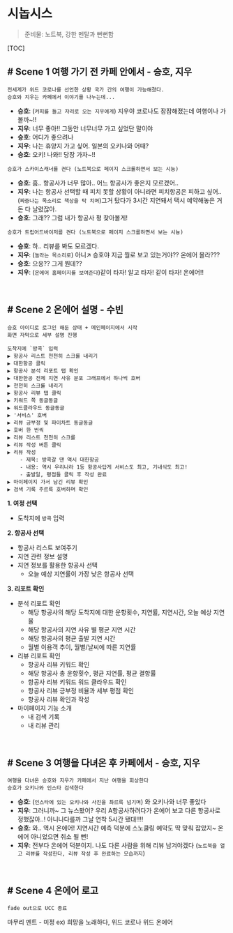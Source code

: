 # 시놉시스
> 준비물: 노트북, 강한 멘탈과 뻔뻔함

[TOC]

## # Scene 1 여행 가기 전 카페 안에서 - 승호, 지우
```
전세계가 위드 코로나를 선언한 상황 국가 간의 여행이 가능해졌다. 
승호와 지우는 카페에서 이야기를 나누는데...
```

- **승호**: (`커피를 들고 자리로 오는 지우에게`) 지우야 코로나도 잠잠해졌는데 여행이나 가볼까~!!
- **지우**: 너무 좋아!! 그동안 너무너무 가고 싶었단 말이야
- **승호**: 어디가 좋으려나
- **지우**: 나는 휴양지 가고 싶어. 일본의 오키나와 어때?
- **승호**: 오키! 나와!! 당장 가자~!! 

```
승호가 스카이스캐너를 켠다 (노트북으로 페이지 스크롤하면서 보는 시늉)
```

- **승호**: 흠.. 항공사가 너무 많아.. 어느 항공사가 좋은지 모르겠어.. 
- **지우**: 나는 항공사 선택할 때 피치 못할 상황이 아니라면 피치항공은 피하고 싶어.. (`짜증나는 목소리로 책상을 탁 치며`)그거 탔다가 3시간 지연돼서 택시 예약해놓은 거 돈 다 날렸잖아.
- **승호**: 그래?? 그럼 내가 항공사 평 찾아볼게!

```
승호가 트립어드바이저를 켠다 (노트북으로 페이지 스크롤하면서 보는 시늉)
```
- **승호**: 하.. 리뷰를 봐도 모르겠다. 
- **지우**: (`놀라는 목소리로`) 아니↗ 승호야 지금 뭘로 보고 있는거야?? 온에어 몰라???
- **승호**: 으응?? 그게 뭔데??
- **지우**: (`온에어 홈페이지를 보여준다`)같이 타자! 알고 타자! 같이 타자! 온에어!!

<br>

## # Scene 2 온에어 설명 - 수빈
```
승호 아이디로 로그인 해둔 상태 + 메인페이지에서 시작
화면 자막으로 세부 설명 진행
```
```
도착지에 `방콕` 입력 
▶ 항공사 리스트 천천히 스크롤 내리기 
▶ 대한항공 클릭
▶ 항공사 분석 리포트 탭 확인
▶ 대한한공 전체 지연 사유 분포 그래프에서 하나씩 호버
▶ 천천히 스크롤 내리기
▶ 항공사 리뷰 탭 클릭 
▶ 키워드 쪽 동글동글 
▶ 워드클라우드 동글동글 
▶ '서비스' 호버
▶ 리뷰 긍부정 및 파이차트 동글동글 
▶ 호버 한 번씩 
▶ 리뷰 리스트 천천히 스크롤 
▶ 리뷰 작성 버튼 클릭
▶ 리뷰 작성
    - 제목: 방콕갈 땐 역시 대한항공
    - 내용: 역시 우리나라 1등 항공사답게 서비스도 최고, 기내식도 최고!
    - 출발일, 평점들 클릭 후 작성 완료
▶ 마이페이지 가서 남긴 리뷰 확인 
▶ 검색 기록 주르륵 호버하며 확인 
```

**1. 여정 선택**
- 도착지에 `방콕` 입력

**2. 항공사 선택**
- 항공사 리스트 보여주기
- 지연 관련 정보 설명
- 지연 정보를 활용한 항공사 선택
    - 오늘 예상 지연률이 가장 낮은 항공사 선택


**3. 리포트 확인**
- 분석 리포트 확인
    - 해당 항공사의 해당 도착지에 대한 운항횟수, 지연률, 지연시간, 오늘 예상 지연율
    - 해당 항공사의 지연 사유 별 평균 지연 시간
    - 해당 항공사의 평균 출발 지연 시간
    - 월별 이용객 추이, 월별/날씨에 따른 지연률
- 리뷰 리포트 확인
    - 항공사 리뷰 키워드 확인
    - 해당 항공사 총 운항횟수, 평균 지연률, 평균 결항률
    - 항공사 리뷰 키워드 워드 클라우드 확인
    - 항공사 리뷰 긍부정 비율과 세부 평점 확인
    - 항공사 리뷰 확인과 작성
- 마이페이지 기능 소개
    - 내 검색 기록
    - 내 리뷰 관리

<br>

## # Scene 3 여행을 다녀온 후 카페에서 - 승호, 지우
```
여행을 다녀온 승호와 지우가 카페에서 지난 여행을 회상한다
승호가 오키나와 인스타 검색한다
```
- **승호**: (`인스타에 있는 오키나와 사진을 촤르륵 넘기며`) 와 오키나와 너무 좋았다
- **지우**: 그러니까~ 그 뉴스봤어? 우리 A항공사하려다가 온에어 보고 다른 항공사로 정했잖아..! 아니나다를까 그날 연착 5시간 됐대!!!! 
- **승호**: 와.. 역시 온에어! 지연시간 예측 덕분에 스노쿨링 예약도 딱 맞춰 잡았지~ 온에어 아니었으면 취소 될 뻔!
- **지우**: 전부다 온에어 덕분이지. 나도 다른 사람을 위해 리뷰 남겨야겠다 (`노트북을 열고 리뷰를 작성한다, 리뷰 작성 후 완료하는 모습까지`)

<br>

## # Scene 4 온에어 로고 
```
fade out으로 UCC 종료
```

마무리 멘트 - 미정 ex) 희망을 노래하다, 위드 코로나 위드 온에어



